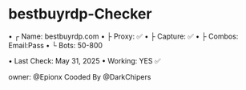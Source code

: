 # bestbuyrdp-Checker

• ┌ Name: bestbuyrdp.com
• ├ Proxy:  ✅
• ├ Capture: ✅
• ├ Combos: Email:Pass
• └ Bots: 50-800

• Last Check: May 31, 2025
• Working: YES ✅

owner: @Epionx
Cooded By @DarkChipers
